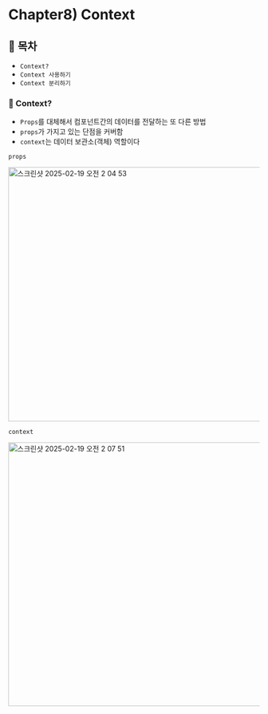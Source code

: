 # Chapter8) Context

## 🚀 목차

- `Context?`
- `Context 사용하기`
- `Context 분리하기`


### 📂 Context?
- `Props`를 대체해서 컴포넌트간의 데이터를 전달하는 또 다른 방법
- `props`가 가지고 있는 단점을 커버함
- `context`는 데이터 보관소(객체) 역할이다

`props`

<img width="510" alt="스크린샷 2025-02-19 오전 2 04 53" src="https://github.com/user-attachments/assets/d0c6a850-f1bb-446e-b2c6-012b6e64750e" />

`context`

<img width="529" alt="스크린샷 2025-02-19 오전 2 07 51" src="https://github.com/user-attachments/assets/62ba0d28-193b-4adc-96fb-0d53c5a99dfc" />
